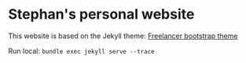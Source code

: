 Stephan's personal website
======================

This website is based on the Jekyll theme: [Freelancer bootstrap theme ](http://startbootstrap.com/template-overviews/freelancer/)

Run local:
`bundle exec jekyll serve --trace`
